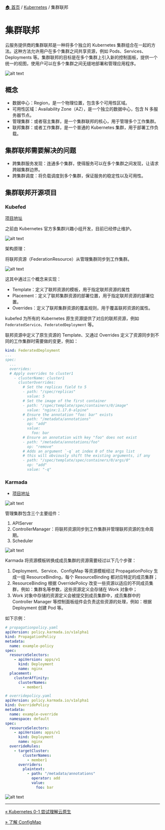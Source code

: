 [🏠 首页](../_index.md) / [Kubernetes](_index.md) / 集群联邦

# 集群联邦

云服务提供商的集群联邦是一种将多个独立的 Kubernetes 集群组合在一起的方法。这种方法允许用户在多个集群之间共享资源，例如 Pods、Services、Deployments 等。集群联邦的目标是在多个集群上引入新的控制面板，提供一个统一的视图，使用户可以在多个集群之间无缝地部署和管理应用程序。

![alt text](https://images.poneding.com/2024/06/202406051732153.png)

## 概念

- 数据中心：Region，是一个物理位置，包含多个可用性区域。
- 可用性区域：Availability Zone（AZ），是一个独立的数据中心，包含 N 多服务器节点。
- 管理集群：或者宿主集群，是一个集群联邦的核心，用于管理多个工作集群。
- 联邦集群：或者工作集群，是一个普通的 Kubernetes 集群，用于部署工作负载。

## 集群联邦需要解决的问题

- 跨集群服务发现：连通多个集群，使得服务可以在多个集群之间发现，让请求跨越集群边界。
- 跨集群调度：将负载调度到多个集群，保证服务的稳定性以及可用性。

## 集群联邦开源项目

### Kubefed

[项目地址](https://github.com/kubernetes-retired/kubefed)

之前由 Kubernetes 官方多集群兴趣小组开发，目前已经停止维护。

![alt text](https://images.poneding.com/2024/06/202406052303231.png)

架构原理：

将联邦资源（FederationResource）从管理集群同步到工作集群。

![alt text](https://images.poneding.com/2024/06/202406052308628.png)

这其中通过三个概念来实现：

- Template：定义了联邦资源的模板，用于指定联邦资源的属性
- Placement：定义了联邦集群资源的部署位置，用于指定联邦资源的部署位置。
- Overrides：定义了联邦集群资源的覆盖规则，用于覆盖联邦资源的属性。

kubefed 为所有的 Kubernetes 原生资源提供了对应的联邦资源，例如 `FederatedService`、`FederatedDeployment` 等。

联邦资源中定义了原生资源的 Template、又通过 Overrides 定义了资源同步到不同的工作集群时需要做的变更，例如：

```yaml
kind: FederatedDeployment
...
spec:
  ...
  overrides:
  # Apply overrides to cluster1
    - clusterName: cluster1
      clusterOverrides:
        # Set the replicas field to 5
        - path: "/spec/replicas"
          value: 5
        # Set the image of the first container
        - path: "/spec/template/spec/containers/0/image"
          value: "nginx:1.17.0-alpine"
        # Ensure the annotation "foo: bar" exists
        - path: "/metadata/annotations"
          op: "add"
          value:
            foo: bar
        # Ensure an annotation with key "foo" does not exist
        - path: "/metadata/annotations/foo"
          op: "remove"
        # Adds an argument `-q` at index 0 of the args list
        # this will obviously shift the existing arguments, if any
        - path: "/spec/template/spec/containers/0/args/0"
          op: "add"
          value: "-q"
```

### Karmada

- [项目地址](https://github.com/karmada-io/karmada)

![alt text](https://images.poneding.com/2024/06/202406052338468.png)

管理集群包含三个主要组件：

1. APIServer
2. ControllerManager：将联邦资源同步到工作集群并管理联邦资源的生命周期。
3. Scheduler

![alt text](https://images.poneding.com/2024/06/202406052341730.png)

Karmada 将资源模板转换成成员集群的资源需要经过以下几个步骤：

1. Deployment、Service、ConfigMap 等资源模板经过 PropagationPolicy 生成一组 ResourceBinding，每个 ResourceBinding 都对应特定的成员集群；
2. ResourceBinding 根据 OverridePolicy 改变一些资源以适应的不同成员集群，例如：集群名等参数，这些资源定义会存储在 Work 对象中；
3. Work 对象中存储的资源定义会被提交到成员集群中，成员集群中的 Controller Manager 等控制面板组件会负责这些资源的处理，例如：根据 Deployment 创建 Pod 等。

如下示例：

```yaml
# propagationpolicy.yaml
apiVersion: policy.karmada.io/v1alpha1
kind: PropagationPolicy
metadata:
  name: example-policy
spec:
  resourceSelectors:
    - apiVersion: apps/v1
      kind: Deployment
      name: nginx
  placement:
    clusterAffinity:
      clusterNames:
        - member1

# overridepolicy.yaml
apiVersion: policy.karmada.io/v1alpha1
kind: OverridePolicy
metadata:
  name: example-override
  namespace: default
spec:
  resourceSelectors:
    - apiVersion: apps/v1
      kind: Deployment
      name: nginx
  overrideRules:
    - targetCluster:
        clusterNames:
          - member1
      overriders:
        plaintext:
          - path: "/metadata/annotations"
            operator: add
            value:
              foo: bar
```

![alt text](https://images.poneding.com/2024/06/202406052347811.png)

---
[« Kubernetes 0-1 尝试理解云原生](cloud-native-understood.md)

[» 了解 ConfigMap](configmap-understood.md)
